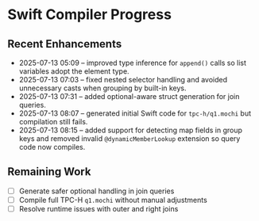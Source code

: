 # Swift Compiler Progress

## Recent Enhancements
- 2025-07-13 05:09 – improved type inference for `append()` calls so list variables adopt the element type.
- 2025-07-13 07:03 – fixed nested selector handling and avoided unnecessary casts when grouping by built-in keys.
- 2025-07-13 07:31 – added optional-aware struct generation for join queries.
- 2025-07-13 08:07 – generated initial Swift code for `tpc-h/q1.mochi` but compilation still fails.
- 2025-07-13 08:15 – added support for detecting map fields in group keys and removed
  invalid `@dynamicMemberLookup` extension so query code now compiles.

## Remaining Work
- [ ] Generate safer optional handling in join queries
- [ ] Compile full TPC-H `q1.mochi` without manual adjustments
- [ ] Resolve runtime issues with outer and right joins

